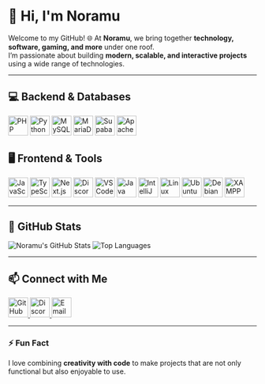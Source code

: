 # 👋 Hi, I'm Noramu

Welcome to my GitHub! 🌐 At **Noramu**, we bring together **technology, software, gaming, and more** under one roof.  
I’m passionate about building **modern, scalable, and interactive projects** using a wide range of technologies.  

---

## 💻 Backend & Databases
<p align="left">
  <img src="https://cdn.jsdelivr.net/gh/devicons/devicon/icons/php/php-original.svg" alt="PHP" width="40" height="40"/>
  <img src="https://cdn.jsdelivr.net/gh/devicons/devicon/icons/python/python-original.svg" alt="Python" width="40" height="40"/>
  <img src="https://cdn.jsdelivr.net/gh/devicons/devicon/icons/mysql/mysql-original.svg" alt="MySQL" width="40" height="40"/>
  <img src="https://cdn.jsdelivr.net/gh/devicons/devicon/icons/mariadb/mariadb-original.svg" alt="MariaDB" width="40" height="40"/>
  <img src="https://cdn.jsdelivr.net/gh/devicons/devicon/icons/supabase/supabase-original.svg" alt="Supabase" width="40" height="40"/>
  <img src="https://cdn.jsdelivr.net/gh/devicons/devicon/icons/apache/apache-original.svg" alt="Apache" width="40" height="40"/>
</p>

## 🖥 Frontend & Tools
<p align="left">
  <img src="https://cdn.jsdelivr.net/gh/devicons/devicon/icons/javascript/javascript-original.svg" alt="JavaScript" width="40" height="40"/>
  <img src="https://cdn.jsdelivr.net/gh/devicons/devicon/icons/typescript/typescript-original.svg" alt="TypeScript" width="40" height="40"/>
  <img src="https://cdn.jsdelivr.net/gh/devicons/devicon/icons/nextjs/nextjs-original-wordmark.svg" alt="Next.js" width="40" height="40"/>
  <img src="https://cdn.jsdelivr.net/gh/devicons/devicon/icons/discordjs/discordjs-original.svg" alt="Discord.js" width="40" height="40"/>
  <img src="https://cdn.jsdelivr.net/gh/devicons/devicon/icons/vscode/vscode-original.svg" alt="VS Code" width="40" height="40"/>
  <img src="https://cdn.jsdelivr.net/gh/devicons/devicon/icons/java/java-original.svg" alt="Java" width="40" height="40"/>
  <img src="https://cdn.jsdelivr.net/gh/devicons/devicon/icons/intellij/intellij-original.svg" alt="IntelliJ" width="40" height="40"/>
  <img src="https://cdn.jsdelivr.net/gh/devicons/devicon/icons/linux/linux-original.svg" alt="Linux" width="40" height="40"/>
  <img src="https://cdn.jsdelivr.net/gh/devicons/devicon/icons/ubuntu/ubuntu-plain.svg" alt="Ubuntu" width="40" height="40"/>
  <img src="https://cdn.jsdelivr.net/gh/devicons/devicon/icons/debian/debian-plain.svg" alt="Debian" width="40" height="40"/>
  <img src="https://cdn.jsdelivr.net/npm/simple-icons@3.13.0/icons/xampp.svg" alt="XAMPP" width="40" height="40"/>
</p>

---

## 🌟 GitHub Stats
<p align="left">
  <img src="https://github-readme-stats.vercel.app/api?username=NoramuAOL&show_icons=true&theme=radical" alt="Noramu's GitHub Stats"/>
  <img src="https://github-readme-stats.vercel.app/api/top-langs/?username=NoramuAOL&layout=compact&theme=radical" alt="Top Languages"/>
</p>

---

## 📫 Connect with Me
<p align="left">
  <a href="https://github.com/NoramuAOL" target="_blank" title="GitHub">
    <img src="https://cdn.jsdelivr.net/gh/devicons/devicon/icons/github/github-original.svg" alt="GitHub" width="40" height="40"/>
  </a>
  <a href="#" target="_blank" title="Discord">
    <img src="https://cdn.jsdelivr.net/gh/simple-icons/simple-icons/icons/discord.svg" alt="Discord" width="40" height="40"/>
  </a>
  <a href="mailto:noramucom@gmail.com" target="_blank" title="Email">
    <img src="https://cdn.jsdelivr.net/gh/simple-icons/simple-icons/icons/gmail.svg" alt="Email" width="40" height="40"/>
  </a>
</p>

---

### ⚡ Fun Fact
I love combining **creativity with code** to make projects that are not only functional but also enjoyable to use.  
